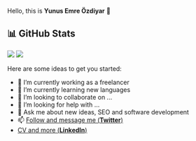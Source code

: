 Hello, this is **Yunus Emre Özdiyar** 👋

## 📊 GitHub Stats

<p align="center">
  <p>
    <img src="https://github-readme-stats.vercel.app/api?username=incendies&count_private=true&show_icons=true&theme=tokyonight">
    <img src="https://github-readme-stats.vercel.app/api/top-langs/?username=incendies&hide=python&layout=compact&show_icons=true&theme=tokyonight">
   </p>
</p>


Here are some ideas to get you started:

- 🔭 I’m currently working as a freelancer
- 🌱 I’m currently learning new languages
- 👯 I’m looking to collaborate on ...
- 🤔 I’m looking for help with ...
- 💬 Ask me about new ideas, SEO and software development
- 📫 [Follow and message me (**Twitter**)](https://twitter.com/emreozdiyar)
-    [CV and more (**LinkedIn**)](https://linkedin.com/in/yunusemreozdiyar)
